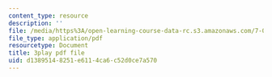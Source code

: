 ```yaml
---
content_type: resource
description: ''
file: /media/https%3A/open-learning-course-data-rc.s3.amazonaws.com/7-014-introductory-biology-spring-2005/d13895148251e6114ca6c52d0ce7a570_mJhgkUWLtX8.pdf
file_type: application/pdf
resourcetype: Document
title: 3play pdf file
uid: d1389514-8251-e611-4ca6-c52d0ce7a570
---
```

